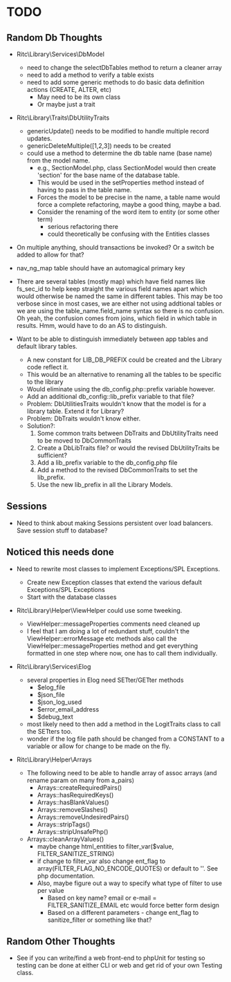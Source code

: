 # TODO

## Random Db Thoughts

* Ritc\Library\Services\DbModel
    - need to change the selectDbTables method to return a cleaner array
    - need to add a method to verify a table exists
    - need to add some generic methods to do basic data definition actions (CREATE, ALTER, etc)
        * May need to be its own class
        * Or maybe just a trait

* Ritc\Library\Traits\DbUtilityTraits
    - genericUpdate() needs to be modified to handle multiple record updates.
    - genericDeleteMultiple([1,2,3]) needs to be created
    - could use a method to determine the db table name (base name) from the model name.
        * e.g., SectionModel.php, class SectionModel would then create 'section' for the base name of the
          database table.
        * This would be used in the setProperties method instead of having to pass in the table name.
        * Forces the model to be precise in the name, a table name would force a complete refactoring,
          maybe a good thing, maybe a bad.
        * Consider the renaming of the word item to entity (or some other term)
          - serious refactoring there
          - could theoretically be confusing with the Entities classes

* On multiple anything, should transactions be invoked? Or a switch be added to allow for that?

* nav_ng_map table should have an automagical primary key

* There are several tables (mostly map) which have field names like fs_sec_id to help keep straight
  the various field names apart which would otherwise be named the same in different tables.
  This may be too verbose since in most cases, we are either not using addtional tables
  or we are using the table_name.field_name syntax so there is no confusion. Oh yeah, the confusion
  comes from joins, which field in which table in results. Hmm, would have to do an AS to distinguish.

* Want to be able to distinguish immediately between app tables and default library tables.
    - A new constant for LIB_DB_PREFIX could be created and the Library code reflect it.
    - This would be an alternative to renaming all the tables to be specific to the library
    - Would eliminate using the db_config.php::prefix variable however.
    - Add an additional db_config::lib_prefix variable to that file?
    - Problem: DbUtilitiesTraits wouldn't know that the model is for a library table. Extend it for Library?
    - Problem: DbTraits wouldn't know either.
    - Solution?:
        1. Some common traits between DbTraits and DbUtilityTraits need to be moved to DbCommonTraits
        2. Create a DbLibTraits file? or would the revised DbUtilityTraits be sufficient?
        3. Add a lib_prefix variable to the db_config.php file
        4. Add a method to the revised DbCommonTraits to set the lib_prefix.
        5. Use the new lib_prefix in all the Library Models.

## Sessions

* Need to think about making Sessions persistent over load balancers. Save session stuff to database?

## Noticed this needs done

* Need to rewrite most classes to implement Exceptions/SPL Exceptions.
    - Create new Exception classes that extend the various default Exceptions/SPL Exceptions
    - Start with the database classes
* Ritc\Library\Helper\ViewHelper could use some tweeking.
    - ViewHelper::messageProperties comments need cleaned up
    - I feel that I am doing a lot of redundant stuff, couldn't the ViewHelper::errorMessage etc
      methods also call the ViewHelper::messageProperties method and get everything formatted in one
      step where now, one has to call them individually.

* Ritc\Library\Services\Elog
    - several properties in Elog need SETter/GETter methods
        * $elog_file
        * $json_file
        * $json_log_used
        * $error_email_address
        * $debug_text
    - most likely need to then add a method in the LogitTraits class to call the SETters too.
    - wonder if the log file path should be changed from a CONSTANT to a variable or allow for change
      to be made on the fly.

* Ritc\Library\Helper\Arrays
    - The following need to be able to handle array of assoc arrays (and rename param on many from a_pairs)
        - Arrays::createRequiredPairs()
        - Arrays::hasRequiredKeys()
        - Arrays::hasBlankValues()
        - Arrays::removeSlashes()
        - Arrays::removeUndesiredPairs()
        - Arrays::stripTags()
        - Arrays::stripUnsafePhp()
    - Arrays::cleanArrayValues()
        - maybe change html_entities to filter_var($value, FILTER_SANITIZE_STRING)
        - if change to filter_var also change ent_flag to array(FILTER_FLAG_NO_ENCODE_QUOTES) or default to ''. See php documentation.
        - Also, maybe figure out a way to specify what type of filter to use per value
          * Based on key name? email or e-mail = FILTER_SANITIZE_EMAIL etc would force better form design
          * Based on a different parameters - change ent_flag to sanitize_filter or something like that?

## Random Other Thoughts

* See if you can write/find a web front-end to phpUnit for testing so testing can be
  done at either CLI or web and get rid of your own Testing class.

